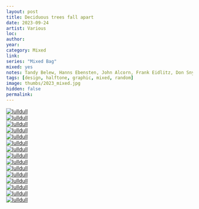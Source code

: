 ```yaml
---
layout: post
title: Deciduous trees fall apart
date: 2023-09-24
artist: Various
loc: 
author: 
year: 
category: Mixed
link: 
series: "Mixed Bag"
mixed: yes
notes: Tandy Belew, Hanns Ebensten, John Alcorn, Frank Eidlitz, Don Snyder, Luis F. Villa, Frank Chesek, Mo Lebowitz
tags: [design, halftone, graphic, mixed, random]
image: thumbs/2023_mixed.jpg
hidden: false
permalink:
---
```





<div class="post_image_rounded">
	<a href="{{ site.baseurl }}/images/posts/2023_mixed/001.jpg" target="_blank">
	<img src="{{ site.baseurl }}/images/posts/2023_mixed/001.jpg" alt="lulldull"></a>
</div>

<div class="post_image_rounded">
	<a href="{{ site.baseurl }}/images/posts/2023_mixed/002.jpg" target="_blank">
	<img src="{{ site.baseurl }}/images/posts/2023_mixed/002.jpg" alt="lulldull"></a>
</div>

<div class="post_image_rounded">
	<a href="{{ site.baseurl }}/images/posts/2023_mixed/003.jpg" target="_blank">
	<img src="{{ site.baseurl }}/images/posts/2023_mixed/003.jpg" alt="lulldull"></a>
</div>

<div class="post_image_rounded">
	<a href="{{ site.baseurl }}/images/posts/2023_mixed/004.jpg" target="_blank">
	<img src="{{ site.baseurl }}/images/posts/2023_mixed/004.jpg" alt="lulldull"></a>
</div>


<div class="post_image_rounded">
	<a href="{{ site.baseurl }}/images/posts/2023_mixed/011.jpg" target="_blank">
	<img src="{{ site.baseurl }}/images/posts/2023_mixed/011.jpg" alt="lulldull"></a>
</div>

<div class="post_image_rounded">
	<a href="{{ site.baseurl }}/images/posts/2023_mixed/012.jpg" target="_blank">
	<img src="{{ site.baseurl }}/images/posts/2023_mixed/012.jpg" alt="lulldull"></a>
</div>

<div class="post_image_rounded">
	<a href="{{ site.baseurl }}/images/posts/2023_mixed/005.jpg" target="_blank">
	<img src="{{ site.baseurl }}/images/posts/2023_mixed/005.jpg" alt="lulldull"></a>
</div>

<div class="post_image_rounded">
	<a href="{{ site.baseurl }}/images/posts/2023_mixed/006.jpg" target="_blank">
	<img src="{{ site.baseurl }}/images/posts/2023_mixed/006.jpg" alt="lulldull"></a>
</div>

<div class="post_image_rounded">
	<a href="{{ site.baseurl }}/images/posts/2023_mixed/007.jpg" target="_blank">
	<img src="{{ site.baseurl }}/images/posts/2023_mixed/007.jpg" alt="lulldull"></a>
</div>

<div class="post_image_rounded">
	<a href="{{ site.baseurl }}/images/posts/2023_mixed/008.jpg" target="_blank">
	<img src="{{ site.baseurl }}/images/posts/2023_mixed/008.jpg" alt="lulldull"></a>
</div>

<div class="post_image_rounded">
	<a href="{{ site.baseurl }}/images/posts/2023_mixed/009.jpg" target="_blank">
	<img src="{{ site.baseurl }}/images/posts/2023_mixed/009.jpg" alt="lulldull"></a>
</div>

<div class="post_image_rounded">
	<a href="{{ site.baseurl }}/images/posts/2023_mixed/010.jpg" target="_blank">
	<img src="{{ site.baseurl }}/images/posts/2023_mixed/010.jpg" alt="lulldull"></a>
</div>

<div class="post_image_rounded">
	<a href="{{ site.baseurl }}/images/posts/2023_mixed/013.jpg" target="_blank">
	<img src="{{ site.baseurl }}/images/posts/2023_mixed/013.jpg" alt="lulldull"></a>
</div>

<div class="post_image_rounded">
	<a href="{{ site.baseurl }}/images/posts/2023_mixed/015.jpg" target="_blank">
	<img src="{{ site.baseurl }}/images/posts/2023_mixed/015.jpg" alt="lulldull"></a>
</div>

<div class="post_image_rounded">
	<a href="{{ site.baseurl }}/images/posts/2023_mixed/014.jpg" target="_blank">
	<img src="{{ site.baseurl }}/images/posts/2023_mixed/014.jpg" alt="lulldull"></a>
</div>

